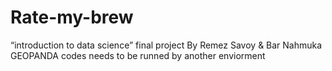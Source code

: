 # Rate-my-brew
“introduction to data science” final project
By Remez Savoy & Bar Nahmuka
GEOPANDA codes needs to be runned by another enviorment 
